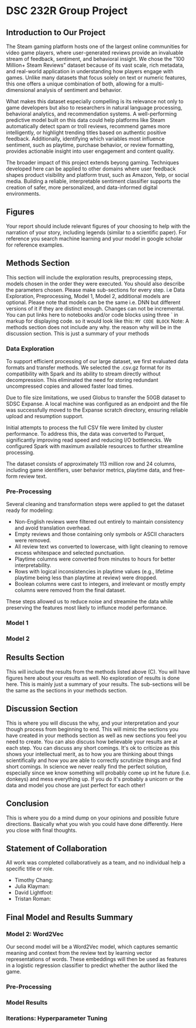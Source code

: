 # DSC 232R Group Project

## Introduction to Our Project
The Steam gaming platform hosts one of the largest online communities for video game players, where user-generated reviews provide an invaluable stream of feedback, sentiment, and behavioral insight. We chose the "100 Million+ Steam Reviews" dataset because of its vast scale, rich metadata, and real-world application in understanding how players engage with games. Unlike many datasets that focus solely on text or numeric features, this one offers a unique combination of both, allowing for a multi-dimensional analysis of sentiment and behavior.

What makes this dataset especially compelling is its relevance not only to game developers but also to researchers in natural language processing, behavioral analytics, and recommendation systems. A well-performing predictive model built on this data could help platforms like Steam automatically detect spam or troll reviews, recommend games more intelligently, or highlight trending titles based on authentic positive feedback. Additionally, identifying which variables most influence sentiment, such as playtime, purchase behavior, or review formatting, provides actionable insight into user engagement and content quality.

The broader impact of this project extends beyong gaming. Techniques developed here can be applied to other domains where user feedback shapes product visibility and platform trust, such as Amazon, Yelp, or social media. Building a reliable, interpretable sentiment classifier supports the creation of safer, more personalized, and data-informed digital environments.

## Figures
Your report should include relevant figures of your choosing to help with the narration of your story, including legends (similar to a scientific paper). For reference you search machine learning and your model in google scholar for reference examples.

## Methods Section
This section will include the exploration results, preprocessing steps, models chosen in the order they were executed. You should also describe the parameters chosen. Please make sub-sections for every step. i.e Data Exploration, Preprocessing, Model 1, Model 2, additional models are optional. Please note that models can be the same i.e. DNN but different versions of it if they are distinct enough. Changes can not be incremental. You can put links here to notebooks and/or code blocks using three ` in markup for displaying code. so it would look like this: ``` MY CODE BLOCK ```
Note: A methods section does not include any why. the reason why will be in the discussion section. This is just a summary of your methods
### Data Exploration
To support efficient processing of our large dataset, we first evaluated data formats and transfer methods. We selected the .csv.gz format for its compatibility with Spark and its ability to stream directly without decompression. This eliminated the need for storing redundant uncompressed copies and allowed faster load times.

Due to file size limitations, we used Globus to transfer the 50GB dataset to SDSC Expanse. A local machine was configured as an endpoint and the file was successfully moved to the Expanse scratch directory, ensuring reliable upload and resumption support.

Initial attempts to process the full CSV file were limited by cluster performance. To address this, the data was converted to Parquet, significantly improving read speed and reducing I/O bottlenecks. We configured Spark with maximum available resources to further streamline processing.

The dataset consists of approximately 113 million row and 24 columns, including game identifiers, user behavior metrics, playtime data, and free-form review text.

### Pre-Processing
Several cleaning and transformation steps were applied to get the dataset ready for modeling:
- Non-English reviews were filtered out entirely to maintain consistency and avoid translation overhead.
- Empty reviews and those containing only symbols or ASCII characters were removed.
- All review text ws converted to lowercase, with light cleaning to remove excess whitespace and selected punctuation.
- Playtime columns were converted from minutes to hours for better interpretability.
- Rows with logical inconsistencies in playtime values (e.g., lifetime playtime being less than playtime at review) were dropped.
- Boolean columns were cast to integers, and irrelevant or mostly empty columns were removed from the final dataset.

These steps allowed us to reduce noise and streamine the data while preserving the features most likely to influnce model performance.

### Model 1
### Model 2

## Results Section
This will include the results from the methods listed above (C). You will have figures here about your results as well. No exploration of results is done here. This is mainly just a summary of your results. The sub-sections will be the same as the sections in your methods section.

## Discussion Section
This is where you will discuss the why, and your interpretation and your though process from beginning to end. This will mimic the sections you have created in your methods section as well as new sections you feel you need to create. You can also discuss how believable your results are at each step. You can discuss any short comings. It's ok to criticize as this shows your intellectual merit, as to how you are thinking about things scientifically and how you are able to correctly scrutinize things and find short comings. In science we never really find the perfect solution, especially since we know something will probably come up int he future (i.e. donkeys) and mess everything up. If you do it's probably a unicorn or the data and model you chose are just perfect for each other!

## Conclusion
This is where you do a mind dump on your opinions and possible future directions. Basically what you wish you could have done differently. Here you close with final thoughts.

## Statement of Collaboration
All work was completed collaboratively as a team, and no individual help a specific title or role.
- Timothy Chang: 
- Julia Klayman: 
- David Lightfoot: 
- Tristan Roman: 

## Final Model and Results Summary
### Model 2: Word2Vec
Our second model will be a Word2Vec model, which captures semantic meaning and context from the review text by learning vector representations of words. These embeddings will then be used as features in a logistic regression classifier to predict whether the author liked the game.

### Pre-Processing

### Model Results

### Iterations: Hyperparameter Tuning

